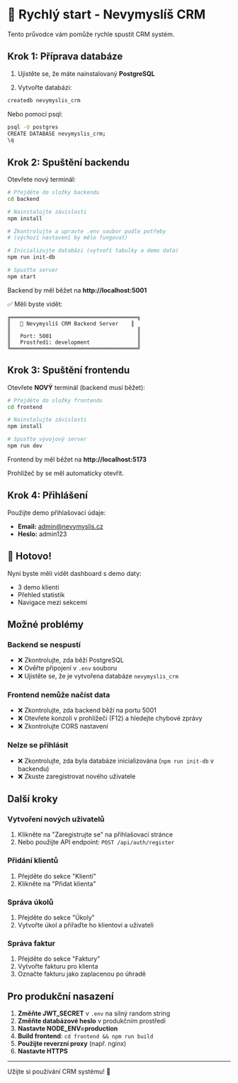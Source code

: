 # 🚀 Rychlý start - Nevymyslíš CRM

Tento průvodce vám pomůže rychle spustit CRM systém.

## Krok 1: Příprava databáze

1. Ujistěte se, že máte nainstalovaný **PostgreSQL**

2. Vytvořte databázi:
```bash
createdb nevymyslis_crm
```

Nebo pomocí psql:
```bash
psql -U postgres
CREATE DATABASE nevymyslis_crm;
\q
```

## Krok 2: Spuštění backendu

Otevřete nový terminál:

```bash
# Přejděte do složky backendu
cd backend

# Nainstalujte závislosti
npm install

# Zkontrolujte a upravte .env soubor podle potřeby
# (výchozí nastavení by mělo fungovat)

# Inicializujte databázi (vytvoří tabulky a demo data)
npm run init-db

# Spusťte server
npm start
```

Backend by měl běžet na **http://localhost:5001**

✅ Měli byste vidět:
```
╔════════════════════════════════════════╗
║   🚀 Nevymyslíš CRM Backend Server    ║
║                                        ║
║   Port: 5001                           ║
║   Prostředí: development               ║
╚════════════════════════════════════════╝
```

## Krok 3: Spuštění frontendu

Otevřete **NOVÝ** terminál (backend musí běžet):

```bash
# Přejděte do složky frontendu
cd frontend

# Nainstalujte závislosti
npm install

# Spusťte vývojový server
npm run dev
```

Frontend by měl běžet na **http://localhost:5173**

Prohlížeč by se měl automaticky otevřít.

## Krok 4: Přihlášení

Použijte demo přihlašovací údaje:

- **Email:** admin@nevymyslis.cz
- **Heslo:** admin123

## 🎉 Hotovo!

Nyní byste měli vidět dashboard s demo daty:
- 3 demo klienti
- Přehled statistik
- Navigace mezi sekcemi

## Možné problémy

### Backend se nespustí
- ❌ Zkontrolujte, zda běží PostgreSQL
- ❌ Ověřte připojení v `.env` souboru
- ❌ Ujistěte se, že je vytvořena databáze `nevymyslis_crm`

### Frontend nemůže načíst data
- ❌ Zkontrolujte, zda backend běží na portu 5001
- ❌ Otevřete konzoli v prohlížeči (F12) a hledejte chybové zprávy
- ❌ Zkontrolujte CORS nastavení

### Nelze se přihlásit
- ❌ Zkontrolujte, zda byla databáze inicializována (`npm run init-db` v backendu)
- ❌ Zkuste zaregistrovat nového uživatele

## Další kroky

### Vytvoření nových uživatelů
1. Klikněte na "Zaregistrujte se" na přihlašovací stránce
2. Nebo použijte API endpoint: `POST /api/auth/register`

### Přidání klientů
1. Přejděte do sekce "Klienti"
2. Klikněte na "Přidat klienta"

### Správa úkolů
1. Přejděte do sekce "Úkoly"
2. Vytvořte úkol a přiřaďte ho klientovi a uživateli

### Správa faktur
1. Přejděte do sekce "Faktury"
2. Vytvořte fakturu pro klienta
3. Označte fakturu jako zaplacenou po úhradě

## Pro produkční nasazení

1. **Změňte JWT_SECRET** v `.env` na silný random string
2. **Změňte databázové heslo** v produkčním prostředí
3. **Nastavte NODE_ENV=production**
4. **Build frontend**: `cd frontend && npm run build`
5. **Použijte reverzní proxy** (např. nginx)
6. **Nastavte HTTPS**

---

Užijte si používání CRM systému! 🎊
